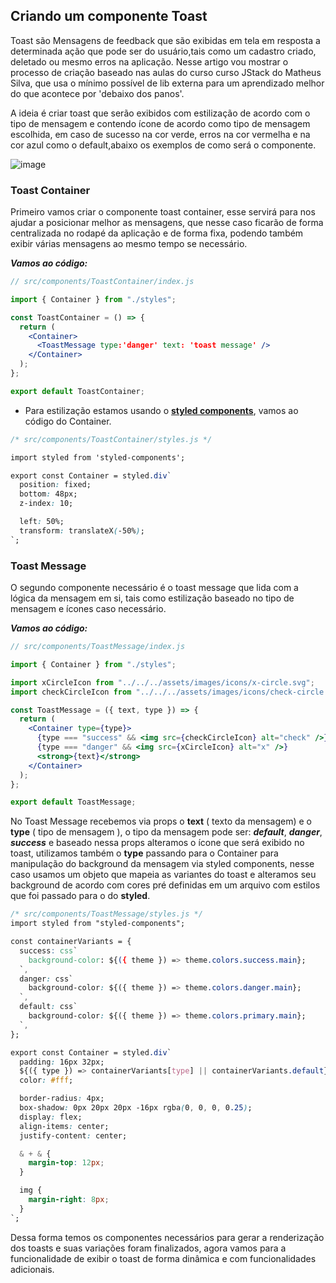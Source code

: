 ## Criando um componente Toast

Toast são Mensagens de feedback que são exibidas em tela em resposta a determinada ação que pode ser do usuário,tais como um cadastro criado, deletado ou mesmo erros na aplicação. Nesse artigo vou mostrar o processo de criação baseado nas aulas do curso curso JStack do Matheus Silva, que usa o mínimo possível de lib externa para um aprendizado melhor do que acontece por 'debaixo dos panos'.

A ideia é criar toast que serão exibidos com estilização de acordo com o tipo de mensagem e contendo ícone de acordo como tipo de mensagem escolhida, em caso de sucesso na cor verde, erros na cor vermelha e na cor azul como o default,abaixo os exemplos de como será o componente.

![image](https://firebasestorage.googleapis.com/v0/b/web-apps-4659f.appspot.com/o/toast.png?alt=media&token=927bc9c1-87b7-44b3-82bd-08a4390ec8b3)

### Toast Container

Primeiro vamos criar o componente toast container, esse servirá para nos ajudar a posicionar melhor as mensagens, que nesse caso ficarão de forma centralizada no rodapé da aplicação e de forma fixa, podendo também exibir várias mensagens ao mesmo tempo se necessário.

**_Vamos ao código:_**

```jsx
// src/components/ToastContainer/index.js

import { Container } from "./styles";

const ToastContainer = () => {
  return (
    <Container>
      <ToastMessage type:'danger' text: 'toast message' />
    </Container>
  );
};

export default ToastContainer;
```

- Para estilização estamos usando o [**styled components**](https://dev.to/nascimento_/styled-components-1gne), vamos ao código do Container.

```css
/* src/components/ToastContainer/styles.js */

import styled from 'styled-components';

export const Container = styled.div`
  position: fixed;
  bottom: 48px;
  z-index: 10;

  left: 50%;
  transform: translateX(-50%);
`;
```

### Toast Message

O segundo componente necessário é o toast message que lida com a lógica da mensagem em si, tais como estilização baseado no tipo de mensagem e ícones caso necessário.

**_Vamos ao código:_**

```jsx
// src/components/ToastMessage/index.js

import { Container } from "./styles";

import xCircleIcon from "../../../assets/images/icons/x-circle.svg";
import checkCircleIcon from "../../../assets/images/icons/check-circle.svg";

const ToastMessage = ({ text, type }) => {
  return (
    <Container type={type}>
      {type === "success" && <img src={checkCircleIcon} alt="check" />}
      {type === "danger" && <img src={xCircleIcon} alt="x" />}
      <strong>{text}</strong>
    </Container>
  );
};

export default ToastMessage;
```

No Toast Message recebemos via props o **text** ( texto da mensagem) e o **type** ( tipo de mensagem ), o tipo da mensagem pode ser: **_default_**, **_danger_**, **_success_** e baseado nessa props alteramos o ícone que será exibido no toast, utilizamos também o **type** passando para o Container para manipulação do background da mensagem via styled components, nesse caso usamos um objeto que mapeia as variantes do toast e alteramos seu background de acordo com cores pré definidas em um arquivo com estilos que foi passado para o <ThemeProvider> do **styled**.

```css
/* src/components/ToastMessage/styles.js */
import styled from "styled-components";

const containerVariants = {
  success: css`
    background-color: ${({ theme }) => theme.colors.success.main};
  `,
  danger: css`
    background-color: ${({ theme }) => theme.colors.danger.main};
  `,
  default: css`
    background-color: ${({ theme }) => theme.colors.primary.main};
  `,
};

export const Container = styled.div`
  padding: 16px 32px;
  ${({ type }) => containerVariants[type] || containerVariants.default}
  color: #fff;

  border-radius: 4px;
  box-shadow: 0px 20px 20px -16px rgba(0, 0, 0, 0.25);
  display: flex;
  align-items: center;
  justify-content: center;

  & + & {
    margin-top: 12px;
  }

  img {
    margin-right: 8px;
  }
`;
```

Dessa forma temos os componentes necessários para gerar a renderização dos toasts e suas variações foram finalizados, agora vamos para a funcionalidade de exibir o toast de forma dinâmica e com funcionalidades adicionais.
